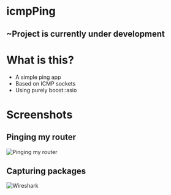 # icmpPing
~Project is currently under development
---
# What is this?

* A simple ping app
* Based on ICMP sockets
* Using purely boost::asio

# Screenshots

## Pinging my router

![Pinging my router](https://sun9-71.userapi.com/HKpFZGM4E79Cb8Rh2k9fU6NFasQiSMZeKn0utQ/utSxul9gzAQ.jpg)

## Capturing packages

![Wireshark](https://sun9-15.userapi.com/4rurIr1QmOoYFm9FqploXM79rtGnWryHS3aT9Q/wVgHoPlghXg.jpg)
